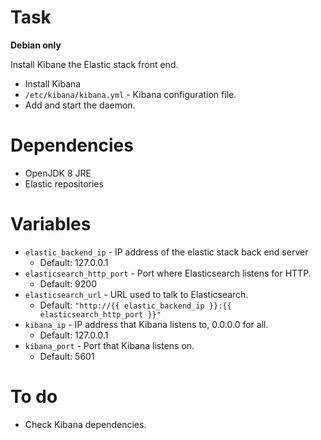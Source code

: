 # Task

**Debian only**

Install Kibane the Elastic stack front end.

 * Install Kibana
 * `/etc/kibana/kibana.yml` - Kibana configuration file.
 * Add and start the daemon.

# Dependencies

  * OpenJDK 8 JRE
  * Elastic repositories

# Variables

 * `elastic_backend_ip` - IP address of the elastic stack back end server
   * Default: 127.0.0.1
 * `elasticsearch_http_port` - Port where Elasticsearch listens for HTTP.
   * Default: 9200
 * `elasticsearch_url` - URL used to talk to Elasticsearch.
   * Default: `"http://{{ elastic_backend_ip }}:{{ elasticsearch_http_port }}"`
 * `kibana_ip` - IP address that Kibana listens to, 0.0.0.0 for all.
   * Default: 127.0.0.1
 * `kibana_port` - Port that Kibana listens on.
   * Default: 5601

# To do

 * Check Kibana dependencies.
